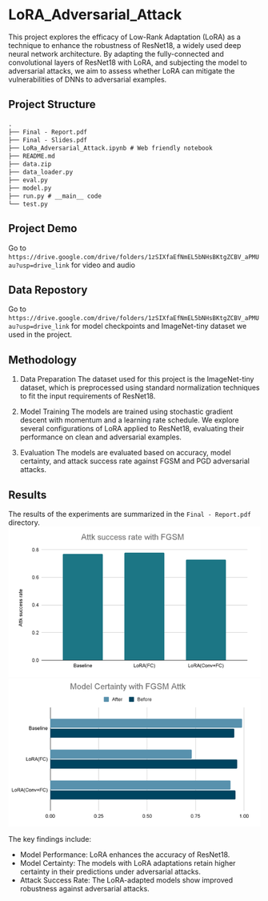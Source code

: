 # LoRA_Adversarial_Attack

This project explores the efficacy of Low-Rank Adaptation (LoRA) as a technique to enhance the robustness of ResNet18, a widely used deep neural network architecture. By adapting the fully-connected and convolutional layers of ResNet18 with LoRA, and subjecting the model to adversarial attacks, we aim to assess whether LoRA can mitigate the vulnerabilities of DNNs to adversarial examples.

## Project Structure
```
.
├── Final - Report.pdf
├── Final - Slides.pdf
├── LoRa_Adversarial_Attack.ipynb # Web friendly notebook
├── README.md
├── data.zip
├── data_loader.py
├── eval.py
├── model.py
├── run.py # __main__ code
└── test.py
```

## Project Demo
Go to `https://drive.google.com/drive/folders/1zSIXfaEfNmEL5bNHsBKtgZCBV_aPMUau?usp=drive_link` for video and audio

## Data Repostory
Go to `https://drive.google.com/drive/folders/1zSIXfaEfNmEL5bNHsBKtgZCBV_aPMUau?usp=drive_link` for model checkpoints and ImageNet-tiny dataset we used in the project.

## Methodology
1. Data Preparation
The dataset used for this project is the ImageNet-tiny dataset, which is preprocessed using standard normalization techniques to fit the input requirements of ResNet18.

2. Model Training
The models are trained using stochastic gradient descent with momentum and a learning rate schedule. We explore several configurations of LoRA applied to ResNet18, evaluating their performance on clean and adversarial examples.

3. Evaluation
The models are evaluated based on accuracy, model certainty, and attack success rate against FGSM and PGD adversarial attacks.

## Results
The results of the experiments are summarized in the `Final - Report.pdf` directory. 
![Result/FGSM - Attack success rate.png](https://github.com/cumafrank/LoRA_Adversarial_Attack/blob/main/Result/FGSM%20-%20Attack%20success%20rate.png)
![Result/FGSM - Model Certainty.png](https://github.com/cumafrank/LoRA_Adversarial_Attack/blob/main/Result/FGSM%20-%20Model%20Certainty.png)

The key findings include:

- Model Performance: LoRA enhances the accuracy of ResNet18.
- Model Certainty: The models with LoRA adaptations retain higher certainty in their predictions under adversarial attacks.
- Attack Success Rate: The LoRA-adapted models show improved robustness against adversarial attacks.

